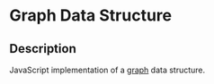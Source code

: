 # Graph Data Structure

## Description
JavaScript implementation of a [graph][1] data structure.

[1]: http://en.wikipedia.org/wiki/Graph_(abstract_data_type)
